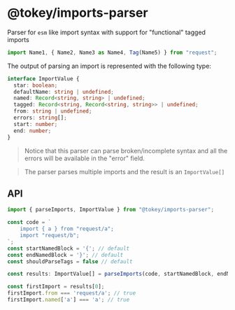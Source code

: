 # @tokey/imports-parser


Parser for `esm` like import syntax with support for "functional" tagged imports

```ts
import Name1, { Name2, Name3 as Name4, Tag(Name5) } from "request";
```

The output of parsing an import is represented with the following type:

```ts
interface ImportValue {
  star: boolean;
  defaultName: string | undefined;
  named: Record<string, string> | undefined;
  tagged: Record<string, Record<string, string>> | undefined;
  from: string | undefined;
  errors: string[];
  start: number;
  end: number;
}
```

 > Notice that this parser can parse broken/incomplete syntax and all the errors will be available in the "error" field.

 > The parser parses multiple imports and the result is an `ImportValue[]`


## API

```ts
import { parseImports, ImportValue } from "@tokey/imports-parser";

const code = `
    import { a } from "request/a";
    import "request/b";
`;
const startNamedBlock = '{'; // default
const endNamedBlock = '}'; // default
const shouldParseTags = false // default

const results: ImportValue[] = parseImports(code, startNamedBlock, endNamedBlock, shouldParseTags);

const firstImport = results[0];
firstImport.from === 'request/a'; // true
firstImport.named['a'] === 'a'; // true

```
